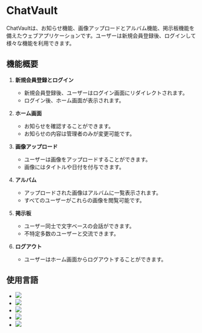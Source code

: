 # ChatVault

ChatVaultは、お知らせ機能、画像アップロードとアルバム機能、掲示板機能を備えたウェブアプリケーションです。ユーザーは新規会員登録後、ログインして様々な機能を利用できます。

## 機能概要

1. **新規会員登録とログイン**
   - 新規会員登録後、ユーザーはログイン画面にリダイレクトされます。
   - ログイン後、ホーム画面が表示されます。

2. **ホーム画面**
   - お知らせを確認することができます。
   - お知らせの内容は管理者のみが変更可能です。

3. **画像アップロード**
   - ユーザーは画像をアップロードすることができます。
   - 画像にはタイトルや日付を付与できます。

4. **アルバム**
   - アップロードされた画像はアルバムに一覧表示されます。
   - すべてのユーザーがこれらの画像を閲覧可能です。

5. **掲示板**
   - ユーザー同士で文字ベースの会話ができます。
   - 不特定多数のユーザーと交流できます。

6. **ログアウト**
   - ユーザーはホーム画面からログアウトすることができます。


## 使用言語

- <img src="https://img.shields.io/badge/-Html5-E34F26.svg?logo=html5&style=plastic">
- <img src="https://img.shields.io/badge/-Css3-1572B6.svg?logo=css3&style=plastic">
- <img src="https://img.shields.io/badge/-Php-777BB4.svg?logo=php&style=plastic">
- <img src="https://img.shields.io/badge/-Javascript-F7DF1E.svg?logo=javascript&style=plastic">
- <img src="https://img.shields.io/badge/-Mysql-4479A1.svg?logo=mysql&style=plastic">
